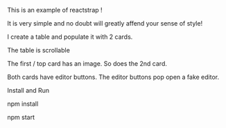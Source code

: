 
This is  an example of reactstrap !

It is very simple and no doubt will greatly affend your sense of style!

I create a table and populate it with 2 cards.

The table is scrollable

The first / top card has an image.  So does the 2nd card.

Both cards have editor buttons.  The editor buttons pop open a fake editor.

Install and Run

npm install

npm start